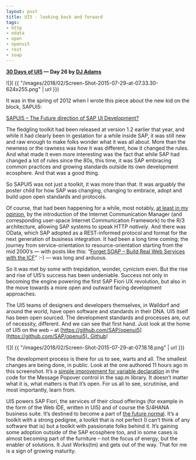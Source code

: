 ```yaml
---
layout: post
title: UI5 - looking back and forward
tags:
- http
- odata
- open
- openui5
- rest
- soap
---
```


**[30 Days of UI5](/blog/posts/2015/07/04/30-days-of-ui5/) &mdash; Day 26 by [DJ Adams](//qmacro.org/about/)**

![]( {{ "/images/2018/02/Screen-Shot-2015-07-29-at-07.33.30-624x255.png" | url }})

It was in the spring of 2012 when I wrote this piece about the new kid on the block, SAPUI5:

[SAPUI5 – The Future direction of SAP UI Development?](http://www.bluefinsolutions.com/insights/blog/sap_ui_5_the_future_direction_of_sap_ui_development/)

The fledgling toolkit had been released at version 1.2 earlier that year, and while it had clearly been in gestation for a while inside SAP, it was still new and raw enough to make folks wonder what it was all about. More than the newness or the rawness was how it was different, how it changed the rules. And what made it even more interesting was the fact that while SAP had changed a lot of rules since the 80s, this time, it was SAP embracing common practices and growing standards outside its own development ecosphere. And that was a good thing.

So SAPUI5 was not just a toolkit, it was more than that. It was arguably the poster child for how SAP was changing, changing to embrace, adopt and build upon open standards and protocols.

Of course, that had been happening for a while, most notably, [at least in my opinion](https://vimeo.com/36828893), by the introduction of the Internet Communication Manager (and corresponding user-space Internet Communication Framework) to the R/3 architecture, allowing SAP systems to speak HTTP *natively*. And there was OData, which SAP adopted as a REST-informed protocol and format for the next generation of business integration. It had been a long time coming; the journey from service-orientation to resource-orientation starting from the mid 2000’s — with posts like this: “[Forget SOAP – Build Real Web Services with the ICF](http://scn.sap.com/people/dj.adams/blog/2004/06/24/forget-soap--build-real-web-services-with-the-icf)” :-) — was long and arduous.

So it was met by some with trepidation, wonder, cynicism even. But the rise and rise of UI5’s success has been undeniable. Success not only in becoming the engine powering the first SAP Fiori UX revolution, but also in the move towards a more open and outward facing development approaches.

The UI5 teams of designers and developers themselves, in Walldorf and around the world, have open software and standards in their DNA. UI5 itself has been open sourced. The development standards and processes are, out of necessity, different. And we can see that first hand. Just look at the home of UI5 on the web – at [https://github.com/SAP/openui5](https://github.com/SAP/openui5). Github!

![]( {{ "/images/2018/02/Screen-Shot-2015-07-29-at-07.18.18.png" | url }})

The development process is there for us to see, warts and all. The smallest changes are being done, in public. Look at the one authored 11 hours ago in this screenshot. It’s a [simple improvement for variable declaration](https://github.com/SAP/openui5/commit/78d6ed4df73ef497241a36e30a67145596df2b35) in the code for the Message Popover control in the sap.m library. It doesn’t matter what it is, what matters is that it’s open. For us all to see, scrutinise, and most importantly, learn from.

UI5 powers SAP Fiori, the services of their cloud offerings (for example in the form of the Web IDE, written in UI5) and of course the S/4HANA business suite. It’s destined to become a part of [the future normal](http://www.bluefinsolutions.com/insights/dj-adams/august-2015/building-blocks-for-the-future-normal). It’s a toolkit with a strong pedigree, a toolkit that is not perfect (I can’t think of any software that is) but a toolkit with passionate folks behind it. It’s gaining some adoption outside of the SAP ecosphere too, and in some cases is almost becoming part of the furniture – not the focus of energy, but the enabler of solutions. It Just Works(tm) and gets out of the way. That for me is a sign of growing maturity.


